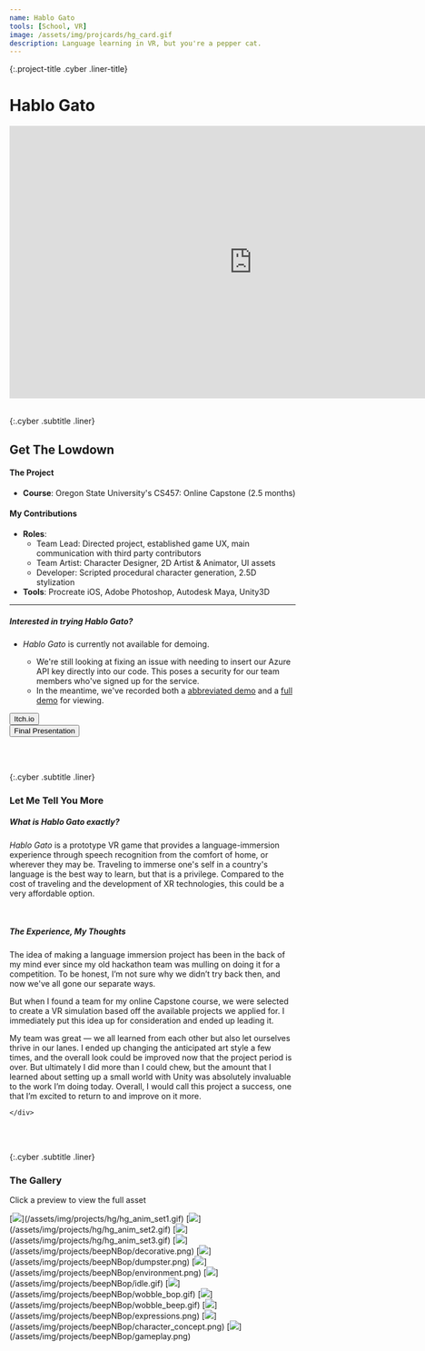 ```yaml
---
name: Hablo Gato
tools: [School, VR]
image: /assets/img/projcards/hg_card.gif
description: Language learning in VR, but you're a pepper cat.
---
```


{:.project-title .cyber .liner-title}
# Hablo Gato

<div class="flex-container">
    <div class="flex-child vertical-center m-iframe-container">
        <iframe width="854" height="480" class="pixel-div-enclose" src="https://www.youtube.com/embed/YIcWWMNTfkQ" title="YouTube video player" frameborder="0" allow="accelerometer; autoplay; clipboard-write; encrypted-media; gyroscope; picture-in-picture" allowfullscreen></iframe>
    </div>
</div>

<br>

{:.cyber .subtitle .liner}
## Get The Lowdown
<div class="pixel-div">
    <h4 class="cyber info-subtitle">The Project</h4>
    <ul>
        <li><strong>Course</strong>: Oregon State University's CS457: Online Capstone (2.5 months)</li>
    </ul>
    <h4 class="cyber info-subtitle">My Contributions</h4>
    <ul>
        <li><strong>Roles</strong>:
            <ul>
                <li>Team Lead: Directed project, established game UX, main communication with third party contributors</li>
                <li>Team Artist: Character Designer, 2D Artist & Animator, UI assets</li>
                <li>Developer: Scripted procedural character generation, 2.5D stylization</li>
            </ul>
        </li>
        <li><strong>Tools</strong>: Procreate iOS, Adobe Photoshop, Autodesk Maya, Unity3D</li>
    </ul>
    <hr class="inner-hr">
    <h5 class="cyber info-subtitle">Interested in trying Hablo Gato?</h5>
    <ul>
        <li><em>Hablo Gato</em> is currently not available for demoing.</li>
            <ul>
                <li>We're still looking at fixing an issue with needing to insert our Azure API key directly into our code. This poses a security for our team members who've signed up for the service.
                </li>
                <li>In the meantime, we've recorded both a <a href src="https://www.youtube.com/watch?v=YIcWWMNTfkQ">abbreviated demo</a> and a <a href src="https://www.youtube.com/watch?v=5ufRYOeSCDk">full demo</a> for viewing.</li>
            </ul>
    </ul>
</div>

<div class="flex-container">
    <div class="flex-child vertical-center">
        <a class="no-underline" href="https://dataisgone.itch.io/hablo-gato">
            <button class="btn m-btn">
            <span class="btn__content">Itch.io</span>
            <span class="btn__glitch"></span>
            </button>
        </a>
    </div>
    <div class="flex-child vertical-center">
        <a class="no-underline" href="https://media.oregonstate.edu/media/t/1_3ii484gk">
            <button class="btn m-btn">
            <span class="btn__content">Final Presentation</span>
            <span class="btn__glitch"></span>
            </button>
        </a>
    </div>
</div>

<br><br>

{:.cyber .subtitle .liner}
### Let Me Tell You More
<div class="pixel-div pixel-div-exp">
    <h5 class="cyber info-subtitle">What is Hablo Gato exactly?</h5>
    <p>
        <em>Hablo Gato</em> is a prototype VR game that provides a language-immersion experience through speech recognition from the comfort of home, or wherever they may be. Traveling to immerse one's self in a country's language is the best way to learn, but that is a privilege. Compared to the cost of traveling and the development of XR technologies, this could be a very affordable option.
    </p>
    <br>
    <h5 class="cyber info-subtitle">The Experience, My Thoughts</h5>
        <p>
            The idea of making a language immersion project has been in the back of my mind ever since my old hackathon team was mulling on doing it for a competition. To be honest, I’m not sure why we didn’t try back then, and now we've all gone our separate ways.
        </p>
        <p>
            But when I found a team for my online Capstone course, we were selected to create a VR simulation based off the available projects we applied for. I immediately put this idea up for consideration and ended up leading it.
        </p>
        <p>
            My team was great — we all learned from each other but also let ourselves thrive in our lanes. I ended up changing the anticipated art style a few times, and the overall look could be improved now that the project period is over. But ultimately I did more than I could chew, but the amount that I learned about setting up a small world with Unity was absolutely invaluable to the work I’m doing today. Overall, I would call this project a success, one that I’m excited to return to and improve on it more.
        </p>

    </div>

<br><br>

{:.cyber .subtitle .liner}
### The Gallery
<div class="pixel-div">
<p class="instruct">
<span class="divider line razor">Click a preview to view the full asset</span>
</p>
<div class="pixel-div-gallery" markdown="1">
[<img src="/assets/img/projects/hg/crop/hg_anim_set1_c.gif">](/assets/img/projects/hg/hg_anim_set1.gif)
[<img src="/assets/img/projects/hg/crop/hg_anim_set2_c.gif">](/assets/img/projects/hg/hg_anim_set2.gif)
[<img src="/assets/img/projects/hg/crop/hg_anim_set3_c.gif">](/assets/img/projects/hg/hg_anim_set3.gif)
[<img src="/assets/img/projects/beepNBop/crop/decorative_c.png">](/assets/img/projects/beepNBop/decorative.png)
[<img src="/assets/img/projects/beepNBop/crop/dumpster_c.png">](/assets/img/projects/beepNBop/dumpster.png)
[<img src="/assets/img/projects/beepNBop/crop/environment_c.png">](/assets/img/projects/beepNBop/environment.png)
[<img src="/assets/img/projects/beepNBop/crop/idle_c.gif">](/assets/img/projects/beepNBop/idle.gif)
[<img src="/assets/img/projects/beepNBop/crop/wobble_bop_c.gif">](/assets/img/projects/beepNBop/wobble_bop.gif)
[<img src="/assets/img/projects/beepNBop/crop/wobble_beep_c.gif">](/assets/img/projects/beepNBop/wobble_beep.gif)
[<img src="/assets/img/projects/beepNBop/crop/expressions_c.png">](/assets/img/projects/beepNBop/expressions.png)
[<img src="/assets/img/projects/beepNBop/crop/character_concept_c.png">](/assets/img/projects/beepNBop/character_concept.png)
[<img src="/assets/img/projects/beepNBop/crop/gameplay_c.png">](/assets/img/projects/beepNBop/gameplay.png)
</div>
</div>
<br>